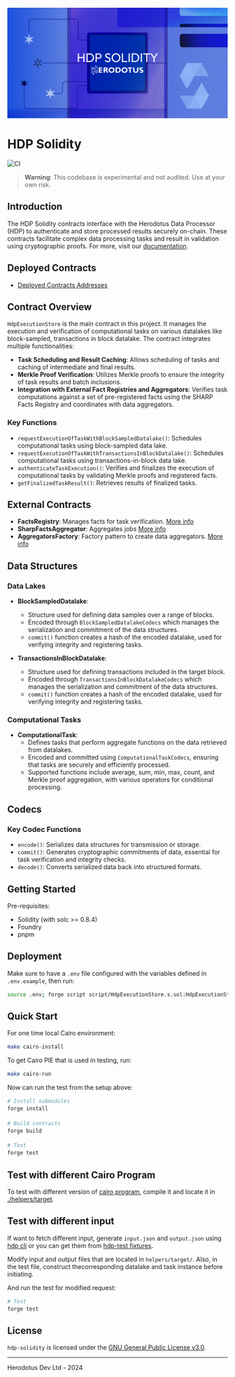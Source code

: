 ![](.github/readme.png)

# HDP Solidity

![CI](https://github.com/HerodotusDev/hdp-solidity/actions/workflows/test.yml/badge.svg)

> **Warning**: This codebase is experimental and not audited. Use at your own risk.

## Introduction

The HDP Solidity contracts interface with the Herodotus Data Processor (HDP) to authenticate and store processed results securely on-chain. These contracts facilitate complex data processing tasks and result in validation using cryptographic proofs. For more, visit our [documentation](https://docs.herodotus.dev/herodotus-docs/developers/herodotus-data-processor-hdp).

## Deployed Contracts

- [Deployed Contracts Addresses](https://docs.herodotus.dev/herodotus-docs/developers/herodotus-data-processor-hdp#contract-addresses)

## Contract Overview

`HdpExecutionStore` is the main contract in this project. It manages the execution and verification of computational tasks on various datalakes like block-sampled, transactions in block datalake. The contract integrates multiple functionalities:

- **Task Scheduling and Result Caching**: Allows scheduling of tasks and caching of intermediate and final results.
- **Merkle Proof Verification**: Utilizes Merkle proofs to ensure the integrity of task results and batch inclusions.
- **Integration with External Fact Registries and Aggregators**: Verifies task computations against a set of pre-registered facts using the SHARP Facts Registry and coordinates with data aggregators.

### Key Functions

- `requestExecutionOfTaskWithBlockSampledDatalake()`: Schedules computational tasks using block-sampled data lake.
- `requestExecutionOfTaskWithTransactionsInBlockDatalake()`: Schedules computational tasks using transactions-in-block data lake.
- `authenticateTaskExecution()`: Verifies and finalizes the execution of computational tasks by validating Merkle proofs and registered facts.
- `getFinalizedTaskResult()`: Retrieves results of finalized tasks.

## External Contracts

- **FactsRegistry**: Manages facts for task verification. [More info](https://github.com/starkware-libs/starkex-contracts/blob/master/scalable-dex/contracts/src/components/FactRegistry.sol)
- **SharpFactsAggregator**: Aggregates jobs [More info](https://github.com/HerodotusDev/offchain-evm-headers-processor/blob/main/solidity-verifier/src/SharpFactsAggregator.sol)
- **AggregatorsFactory**: Factory pattern to create data aggregators. [More info](https://github.com/HerodotusDev/offchain-evm-headers-processor/blob/main/solidity-verifier/src/AggregatorsFactory.sol)

## Data Structures

### Data Lakes

- **BlockSampledDatalake**:

  - Structure used for defining data samples over a range of blocks.
  - Encoded through `BlockSampledDatalakeCodecs` which manages the serialization and commitment of the data structures.
  - `commit()` function creates a hash of the encoded datalake, used for verifying integrity and registering tasks.

- **TransactionsInBlockDatalake**:
  - Structure used for defining transactions included in the target block.
  - Encoded through `TransactionsInBlockDatalakeCodecs` which manages the serialization and commitment of the data structures.
  - `commit()` function creates a hash of the encoded datalake, used for verifying integrity and registering tasks.

### Computational Tasks

- **ComputationalTask**:
  - Defines tasks that perform aggregate functions on the data retrieved from datalakes.
  - Encoded and committed using `ComputationalTaskCodecs`, ensuring that tasks are securely and efficiently processed.
  - Supported functions include average, sum, min, max, count, and Merkle proof aggregation, with various operators for conditional processing.

## Codecs

### Key Codec Functions

- `encode()`: Serializes data structures for transmission or storage.
- `commit()`: Generates cryptographic commitments of data, essential for task verification and integrity checks.
- `decode()`: Converts serialized data back into structured formats.

## Getting Started

Pre-requisites:

- Solidity (with solc >= 0.8.4)
- Foundry
- pnpm

## Deployment

Make sure to have a `.env` file configured with the variables defined in `.env.example`, then run:

```sh
source .env; forge script script/HdpExecutionStore.s.sol:HdpExecutionStoreDeployer --rpc-url $DEPLOY_RPC_URL --broadcast --verify -vvvv --via-ir
```

## Quick Start

For one time local Cairo environment:

```sh
make cairo-install

```

To get Cairo PIE that is used in testing, run:

```sh
make cairo-run
```

Now can run the test from the setup above:

```sh
# Install submodules
forge install

# Build contracts
forge build

# Test
forge test
```

## Test with different Cairo Program

To test with different version of [cairo program](https://github.com/HerodotusDev/hdp-cairo), compile it and locate it in [./helpers/target](./helpers/target).

## Test with different input

If want to fetch different input, generate `input.json` and `output.json` using [hdp cli](https://github.com/HerodotusDev/hdp) or you can get them from [hdp-test fixtures](https://github.com/HerodotusDev/hdp-test/tree/main/fixtures).

Modify input and output files that are located in `helpers/target/`. Also, in the test file, construct thecorresponding datalake and task instance before initiating.

And run the test for modified request:

```sh
# Test
forge test
```

## License

`hdp-solidity` is licensed under the [GNU General Public License v3.0](./LICENSE).

---

Herodotus Dev Ltd - 2024
